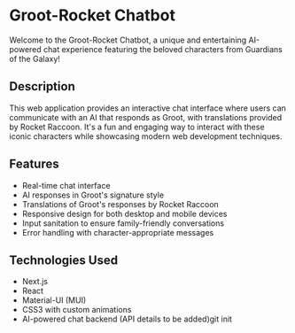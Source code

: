 # Groot-Rocket Chatbot

Welcome to the Groot-Rocket Chatbot, a unique and entertaining AI-powered chat experience featuring the beloved characters from Guardians of the Galaxy!

## Description

This web application provides an interactive chat interface where users can communicate with an AI that responds as Groot, with translations provided by Rocket Raccoon. It's a fun and engaging way to interact with these iconic characters while showcasing modern web development techniques.

## Features

- Real-time chat interface
- AI responses in Groot's signature style
- Translations of Groot's responses by Rocket Raccoon
- Responsive design for both desktop and mobile devices
- Input sanitation to ensure family-friendly conversations
- Error handling with character-appropriate messages

## Technologies Used

- Next.js
- React
- Material-UI (MUI)
- CSS3 with custom animations
- AI-powered chat backend (API details to be added)git init
